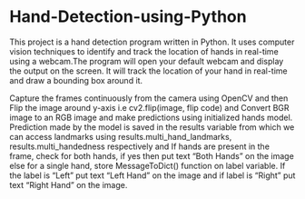 # Hand-Detection-using-Python
This project is a hand detection program written in Python. It uses computer vision techniques to identify and track the location of hands in real-time using a webcam.The program will open your default webcam and display the output on the screen. It will track the location of your hand in real-time and draw a bounding box around it.

Capture the frames continuously from the camera using OpenCV and then Flip the image around y-axis i.e cv2.flip(image, flip code) and Convert BGR image to an RGB image and make predictions using initialized hands model.
Prediction made by the model is saved in the results variable from which we can access landmarks using results.multi_hand_landmarks, results.multi_handedness  respectively and If hands are present in the frame, check for both hands, if yes then put text “Both Hands” on the image else for a single hand, store MessageToDict() function on label variable. If the label is “Left” put text “Left  Hand”  on the image and if label is “Right” put text “Right Hand”  on the image.
